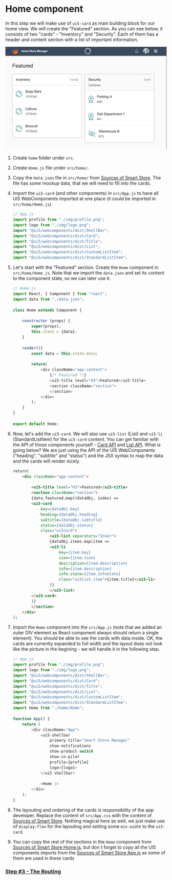 # Home component

In this step we will make use of ```ui5-card``` as main building block for our home view. We will create the "Featured" section. As you can see below, it consists of two "cards" - "Inventory" and "Security". Each of them has a header and content section with a list of important information.

![Alt text](./step2.png?raw=true "Home")

1. Create `home` folder under `src`.

2. Create `Home.js` file under `src/home/`.

3. Copy the `data.json` file in `src/home/`
from [Sources of Smart Store](https://github.com/ilhan007/ui5con-app/blob/master/src/home/). The file has some mockup data, that we will need to fill into the cards.

4. Import the `ui5-card` (and other components) in `src/App.js` to have all UI5 WebComponents imported at one place (it could be imported in `src/home/Home.js`).

	```js 
	// App.js
	import profile from "./img/profile.png";
	import logo from "./img/logo.png";
	import "@ui5/webcomponents/dist/ShellBar";
	import "@ui5/webcomponents/dist/Card";
	import "@ui5/webcomponents/dist/Title";
	import "@ui5/webcomponents/dist/List";
	import "@ui5/webcomponents/dist/CustomListItem";
	import "@ui5/webcomponents/dist/StandardListItem";
	```

5. Let's start with the "Featured" section.
Create the `Home` component in `src/home/Home.js`. Note that we import the `data.json` and set its content to the component state, so we can later use it.

	```js
	// Home.js
	import React, { Component } from "react";
	import data from "./data.json";

	class Home extends Component {

		constructor (props) {
			super(props);
			this.state = {data};
		}

		render(){
			const data = this.state.data;

			return(
				<div className="app-content">
					{/* Featured */}
					<ui5-title level="H3">Featured</ui5-title>
					<section className="section">
					</section>
				</div>
			);
		}
	}

	export default Home;
	```

6. Now, let's add the `ui5-card`. We will also use `ui5-list` (List) and `ui5-li` (StandardListItem) for the `ui5-card` content. 
You can get familiar with the API of those components yourself - [Card API](https://sap.github.io/ui5-webcomponents/playground/components/Card/) and [List API](https://sap.github.io/ui5-webcomponents/playground/components/List/). What is going below?
We are just using the API of the UI5 WebComponents ("heading", "subtitle" and "status") and the JSX syntax to map the data and the cards will render nicely.

	```html
	return(
		<div className="app-content">

			<ui5-title level="H3">Featured</ui5-title>
			<section className="section">
			{data.featured.map((dataObj, index) => 
			<ui5-card
				key={dataObj.key}
				heading={dataObj.heading}
				subtitle={dataObj.subtitle}
				status={dataObj.status}
				class="ui5card">
					<ui5-list separators="Inner">
					{dataObj.items.map(item =>
					<ui5-li
						key={item.key}
						icon={item.icon}
						description={item.description}
						info={item.description}
						info-state={item.infoState}
						class="ui5list-item">{item.title}</ui5-li>
					)}
					</ui5-list>
			</ui5-card>
			)}
			</section>
		</div>
	);
	```

7. Import the ```Home``` component into the ```src/App.js``` (note that we added an outer DIV element as React component always should return a single element). You should be able to see the cards with data inside.  OK, the cards are currently expanded to full width and the layout does not look like the picture in the begining - we will handle it in the following step.
	```js 
	// App.js
	import profile from "./img/profile.png";
	import logo from "./img/logo.png";
	import "@ui5/webcomponents/dist/ShellBar";
	import "@ui5/webcomponents/dist/Card";
	import "@ui5/webcomponents/dist/Title";
	import "@ui5/webcomponents/dist/List";
	import "@ui5/webcomponents/dist/CustomListItem";
	import "@ui5/webcomponents/dist/StandardListItem";
	import Home from "./home/Home";

	function App() {
		return (
			<div className="App">
				<ui5-shellbar
					primary-title="Smart Store Manager"
					show-notifications
					show-product-switch
					show-co-pilot
					profile={profile}
					logo={logo}>
				</ui5-shellbar>

				<Home />
			</div>
		);
	}
	```

8. The layouting and ordering of the cards is responsibility of the app developer. Replace the content of ```src/App.css``` with the content of [Sources of Smart Store](https://github.com/ilhan007/ui5con-app/blob/master/src/App.css). Nothing magical here as well, we just make use of ```display:flex``` for the layouting and setting some ```min-width``` to the ```ui5-card```.

9. You can copy the rest of the sections in the ```Home``` component from [Sources of Smart Store Home.js](https://github.com/ilhan007/ui5con-app/blob/master/src/home/Home.js), but don`t forget to copy all the UI5 components imports from the [Sources of Smart Store App.js](https://github.com/ilhan007/ui5con-app/blob/master/src/App.js) as some of them are used in these cards

### [Step #3 - The Routing](./Step3_The_Routing.md)
